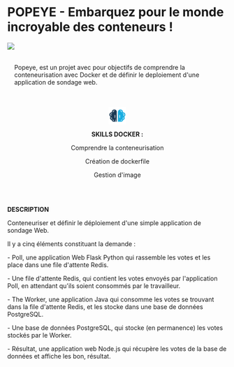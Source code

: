 # POPEYE - Embarquez pour le monde incroyable des conteneurs !

<img src="https://upload.wikimedia.org/wikipedia/en/thumb/0/00/Popeye_the_Sailor.png/220px-Popeye_the_Sailor.png" height=100 align="left">
<br></br>
<p>Popeye, est un projet avec pour objectifs de comprendre la conteneurisation avec Docker et de définir le deploiement d'une application de sondage web.</p>
<br></br>

<div align="center">
  <img src="https://github.com/SafiaBeaumale/Popeye/blob/main/skills.png" height=40" align="center">
  <p><b>SKILLS DOCKER :</b></p>
  <p>Comprendre la conteneurisation</p>
  <p>Création de dockerfile</p>
  <p>Gestion d'image</p>
</div>
<br></br>

<div>
  <p><b>DESCRIPTION</b></p>
  <p>Conteneuriser et définir le déploiement d'une simple application de sondage Web.</p>
  <p>Il y a cinq éléments constituant la demande :</p>
  <p>- Poll, une application Web Flask Python qui rassemble les votes et les place dans une file d'attente Redis.</p>
  <p>- Une file d'attente Redis, qui contient les votes envoyés par l'application Poll, en attendant qu'ils soient consommés par
  le travailleur.</p>
  <p>- The Worker, une application Java qui consomme les votes se trouvant dans la file d'attente Redis, et les stocke dans
  une base de données PostgreSQL.</p>
  <p>- Une base de données PostgreSQL, qui stocke (en permanence) les votes stockés par le Worker.</p>
  <p>- Résultat, une application web Node.js qui récupère les votes de la base de données et affiche les bon, résultat.</p>
</div>
